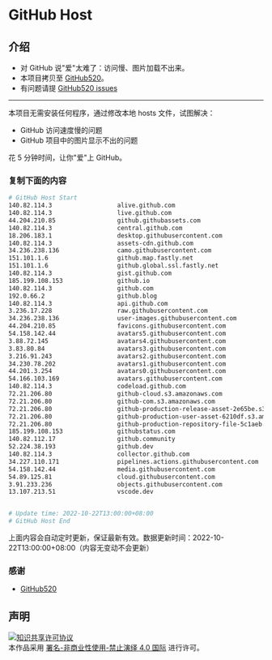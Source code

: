 # GitHub Host
## 介绍
- 对 GitHub 说"爱"太难了：访问慢、图片加载不出来。
- 本项目拷贝至 [GitHub520](https://github.com/521xueweihan/GitHub520)。
- 有问题请提 [GitHub520 issues](https://github.com/521xueweihan/GitHub520/issues/new)

---

本项目无需安装任何程序，通过修改本地 hosts 文件，试图解决：
- GitHub 访问速度慢的问题
- GitHub 项目中的图片显示不出的问题

花 5 分钟时间，让你"爱"上 GitHub。

### 复制下面的内容
```bash
# GitHub Host Start
140.82.114.3                  alive.github.com
140.82.114.3                  live.github.com
44.204.210.85                 github.githubassets.com
140.82.114.3                  central.github.com
18.206.183.1                  desktop.githubusercontent.com
140.82.114.3                  assets-cdn.github.com
34.236.238.136                camo.githubusercontent.com
151.101.1.6                   github.map.fastly.net
151.101.1.6                   github.global.ssl.fastly.net
140.82.114.3                  gist.github.com
185.199.108.153               github.io
140.82.114.3                  github.com
192.0.66.2                    github.blog
140.82.114.3                  api.github.com
3.236.17.228                  raw.githubusercontent.com
34.236.238.136                user-images.githubusercontent.com
44.204.210.85                 favicons.githubusercontent.com
54.158.142.44                 avatars5.githubusercontent.com
3.88.72.145                   avatars4.githubusercontent.com
3.83.80.84                    avatars3.githubusercontent.com
3.216.91.243                  avatars2.githubusercontent.com
34.230.78.202                 avatars1.githubusercontent.com
44.201.3.254                  avatars0.githubusercontent.com
54.166.103.169                avatars.githubusercontent.com
140.82.114.3                  codeload.github.com
72.21.206.80                  github-cloud.s3.amazonaws.com
72.21.206.80                  github-com.s3.amazonaws.com
72.21.206.80                  github-production-release-asset-2e65be.s3.amazonaws.com
72.21.206.80                  github-production-user-asset-6210df.s3.amazonaws.com
72.21.206.80                  github-production-repository-file-5c1aeb.s3.amazonaws.com
185.199.108.153               githubstatus.com
140.82.112.17                 github.community
52.224.38.193                 github.dev
140.82.114.3                  collector.github.com
34.227.110.171                pipelines.actions.githubusercontent.com
54.158.142.44                 media.githubusercontent.com
54.89.125.81                  cloud.githubusercontent.com
3.91.233.236                  objects.githubusercontent.com
13.107.213.51                 vscode.dev


# Update time: 2022-10-22T13:00:00+08:00
# GitHub Host End

```
上面内容会自动定时更新，保证最新有效。数据更新时间：2022-10-22T13:00:00+08:00（内容无变动不会更新）

### 感谢

- [GitHub520](https://github.com/521xueweihan/GitHub520)

## 声明
<a rel="license" href="https://creativecommons.org/licenses/by-nc-nd/4.0/deed.zh"><img alt="知识共享许可协议" style="border-width: 0" src="https://licensebuttons.net/l/by-nc-nd/4.0/88x31.png"></a><br>本作品采用 <a rel="license" href="https://creativecommons.org/licenses/by-nc-nd/4.0/deed.zh">署名-非商业性使用-禁止演绎 4.0 国际</a> 进行许可。